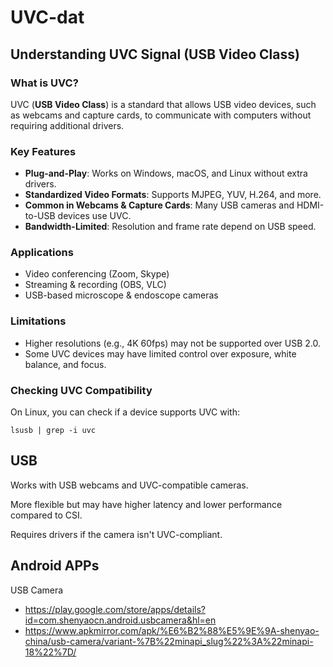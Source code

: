 
# UVC-dat

## Understanding UVC Signal (USB Video Class)

### What is UVC?
UVC (**USB Video Class**) is a standard that allows USB video devices, such as webcams and capture cards, to communicate with computers without requiring additional drivers.

### Key Features
- **Plug-and-Play**: Works on Windows, macOS, and Linux without extra drivers.
- **Standardized Video Formats**: Supports MJPEG, YUV, H.264, and more.
- **Common in Webcams & Capture Cards**: Many USB cameras and HDMI-to-USB devices use UVC.
- **Bandwidth-Limited**: Resolution and frame rate depend on USB speed.

### Applications
- Video conferencing (Zoom, Skype)
- Streaming & recording (OBS, VLC)
- USB-based microscope & endoscope cameras

### Limitations
- Higher resolutions (e.g., 4K 60fps) may not be supported over USB 2.0.
- Some UVC devices may have limited control over exposure, white balance, and focus.

### Checking UVC Compatibility

On Linux, you can check if a device supports UVC with:

    lsusb | grep -i uvc



## USB

Works with USB webcams and UVC-compatible cameras.

More flexible but may have higher latency and lower performance compared to CSI.

Requires drivers if the camera isn't UVC-compliant.


## Android APPs 

USB Camera
- https://play.google.com/store/apps/details?id=com.shenyaocn.android.usbcamera&hl=en
- https://www.apkmirror.com/apk/%E6%B2%88%E5%9E%9A-shenyao-china/usb-camera/variant-%7B%22minapi_slug%22%3A%22minapi-18%22%7D/